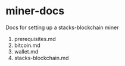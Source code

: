 # miner-docs

Docs for setting up a stacks-blockchain miner

1. prerequisites.md
2. bitcoin.md
3. wallet.md
4. stacks-blockchain.md
